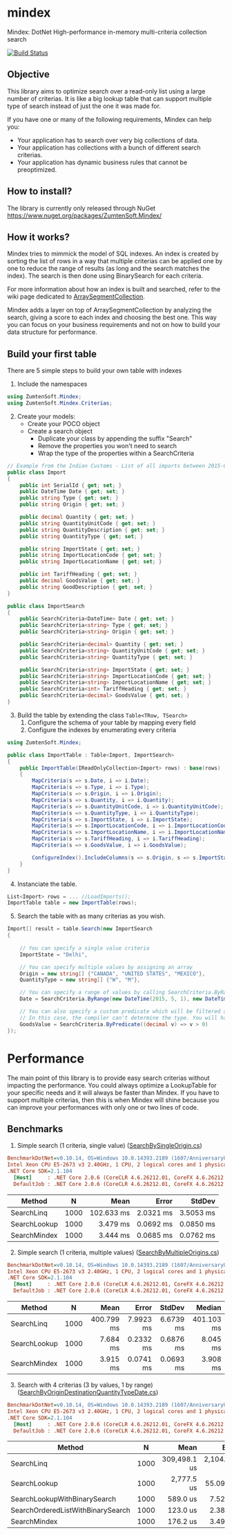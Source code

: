 # mindex
Mindex: DotNet High-performance in-memory multi-criteria collection search

[![Build Status](https://zumten.visualstudio.com/_apis/public/build/definitions/d6fe51c2-2715-43c8-8bff-5cb5575470b4/1/badge)](https://zumten.visualstudio.com/ZumtenSoft/_build/index?definitionId=1)

## Objective

This library aims to optimize search over a read-only list using a large number of criterias. It is like a big lookup table that can support multiple type of search instead of just the one it was made for.

If you have one or many of the following requirements, Mindex can help you:
- Your application has to search over very big collections of data.
- Your application has collections with a bunch of different search criterias.
- Your application has dynamic business rules that cannot be preoptimized.


## How to install?

The library is currently only released through NuGet https://www.nuget.org/packages/ZumtenSoft.Mindex/


## How it works?

Mindex tries to mimmick the model of SQL indexes. An index is created by sorting the list of rows in a way that multiple criterias can be applied one by one to reduce the range of results (as long and the search matches the index). The search is then done using BinarySearch for each criteria.

For more information about how an index is built and searched, refer to the wiki page dedicated to [ArraySegmentCollection](https://github.com/zumten/mindex/wiki/ArraySegmentCollection).

Mindex adds a layer on top of ArraySegmentCollection by analyzing the search, giving a score to each index and choosing the best one. This way you can focus on your business requirements and not on how to build your data structure for performance.


## Build your first table

There are 5 simple steps to build your own table with indexes

1. Include the namespaces

```csharp
using ZumtenSoft.Mindex;
using ZumtenSoft.Mindex.Criterias;
```

2. Create your models:
    - Create your POCO object
    - Create a search object
        - Duplicate your class by appending the suffix "Search"
        - Remove the properties you won't need to search
        - Wrap the type of the properties within a SearchCriteria<T>

```csharp
// Example from the Indian Customs - List of all imports between 2015-05-01 to 2015-09-11
public class Import
{
    public int SerialId { get; set; }
    public DateTime Date { get; set; }
    public string Type { get; set; }
    public string Origin { get; set; }

    public decimal Quantity { get; set; }
    public string QuantityUnitCode { get; set; }
    public string QuantityDescription { get; set; }
    public string QuantityType { get; set; }

    public string ImportState { get; set; }
    public string ImportLocationCode { get; set; }
    public string ImportLocationName { get; set; }

    public int TariffHeading { get; set; }
    public decimal GoodsValue { get; set; }
    public string GoodDescription { get; set; }
}

public class ImportSearch
{
    public SearchCriteria<DateTime> Date { get; set; }
    public SearchCriteria<string> Type { get; set; }
    public SearchCriteria<string> Origin { get; set; }

    public SearchCriteria<decimal> Quantity { get; set; }
    public SearchCriteria<string> QuantityUnitCode { get; set; }
    public SearchCriteria<string> QuantityType { get; set; }

    public SearchCriteria<string> ImportState { get; set; }
    public SearchCriteria<string> ImportLocationCode { get; set; }
    public SearchCriteria<string> ImportLocationName { get; set; }
    public SearchCriteria<int> TariffHeading { get; set; }
    public SearchCriteria<decimal> GoodsValue { get; set; }
}
```

3. Build the table by extending the class `Table<TRow, TSearch>`
    1. Configure the schema of your table by mapping every field
    2. Configure the indexes by enumerating every criteria

```csharp
using ZumtenSoft.Mindex;

public class ImportTable : Table<Import, ImportSearch>
{
    public ImportTable(IReadOnlyCollection<Import> rows) : base(rows)
    {
        MapCriteria(s => s.Date, i => i.Date);
        MapCriteria(s => s.Type, i => i.Type);
        MapCriteria(s => s.Origin, i => i.Origin);
        MapCriteria(s => s.Quantity, i => i.Quantity);
        MapCriteria(s => s.QuantityUnitCode, i => i.QuantityUnitCode);
        MapCriteria(s => s.QuantityType, i => i.QuantityType);
        MapCriteria(s => s.ImportState, i => i.ImportState);
        MapCriteria(s => s.ImportLocationCode, i => i.ImportLocationCode);
        MapCriteria(s => s.ImportLocationName, i => i.ImportLocationName);
        MapCriteria(s => s.TariffHeading, i => i.TariffHeading);
        MapCriteria(s => s.GoodsValue, i => i.GoodsValue);

        ConfigureIndex().IncludeColumns(s => s.Origin, s => s.ImportState, s => s.QuantityType, s => s.Date).Build();
    }
}
```

4. Instanciate the table.
```csharp
List<Import> rows = ... //LoadImports();
ImportTable table = new ImportTable(rows);
```
5. Search the table with as many criterias as you wish.
```csharp
Import[] result = table.Search(new ImportSearch
{
    
    // You can specify a single value criteria
    ImportState = "Delhi",

    // You can specify multiple values by assigning an array
    Origin = new string[] {"CANADA", "UNITED STATES", "MEXICO"},
    QuantityType = new string[] {"W", "M"},

    // You can specify a range of values by calling SearchCriteria.ByRange
    Date = SearchCriteria.ByRange(new DateTime(2015, 5, 1), new DateTime(2015, 5, 14)),

    // You can also specify a custom predicate which will be filtered after everything else.
    // In this case, the compiler can't determine the type. You will have to specify it yourself.
    GoodsValue = SearchCriteria.ByPredicate((decimal v) => v > 0)
});
```

# Performance

The main point of this library is to provide easy search criterias without impacting the performance. You could always optimize a LookupTable for your specific needs and it will always be faster than Mindex. If you have to support multiple criterias, then this is when Mindex will shine because you can improve your performances with only one or two lines of code.

## Benchmarks

1. Simple search (1 criteria, single value) ([SearchBySingleOrigin.cs](https://github.com/zumten/mindex/blob/master/src/ZumtenSoft.Mindex.Benchmark/IndianCustoms/SearchBySingleOrigin.cs))

``` ini
BenchmarkDotNet=v0.10.14, OS=Windows 10.0.14393.2189 (1607/AnniversaryUpdate/Redstone1)
Intel Xeon CPU E5-2673 v3 2.40GHz, 1 CPU, 2 logical cores and 1 physical core
.NET Core SDK=2.1.104
  [Host]     : .NET Core 2.0.6 (CoreCLR 4.6.26212.01, CoreFX 4.6.26212.01), 64bit RyuJIT
  DefaultJob : .NET Core 2.0.6 (CoreCLR 4.6.26212.01, CoreFX 4.6.26212.01), 64bit RyuJIT
```
|       Method |    N |       Mean |     Error |    StdDev |
|------------- |----- |-----------:|----------:|----------:|
|   SearchLinq | 1000 | 102.633 ms | 2.0321 ms | 3.5053 ms |
| SearchLookup | 1000 |   3.479 ms | 0.0692 ms | 0.0850 ms |
| SearchMindex | 1000 |   3.444 ms | 0.0685 ms | 0.0762 ms |




2. Simple search (1 criteria, multiple values) ([SearchByMultipleOrigins.cs](https://github.com/zumten/mindex/blob/master/src/ZumtenSoft.Mindex.Benchmark/IndianCustoms/SearchByMultipleOrigins.cs))

``` ini
BenchmarkDotNet=v0.10.14, OS=Windows 10.0.14393.2189 (1607/AnniversaryUpdate/Redstone1)
Intel Xeon CPU E5-2673 v3 2.40GHz, 1 CPU, 2 logical cores and 1 physical core
.NET Core SDK=2.1.104
  [Host]     : .NET Core 2.0.6 (CoreCLR 4.6.26212.01, CoreFX 4.6.26212.01), 64bit RyuJIT
  DefaultJob : .NET Core 2.0.6 (CoreCLR 4.6.26212.01, CoreFX 4.6.26212.01), 64bit RyuJIT
```
|       Method |    N |       Mean |     Error |    StdDev |     Median |
|------------- |----- |-----------:|----------:|----------:|-----------:|
|   SearchLinq | 1000 | 400.799 ms | 7.9923 ms | 6.6739 ms | 401.103 ms |
| SearchLookup | 1000 |   7.684 ms | 0.2332 ms | 0.6876 ms |   8.045 ms |
| SearchMindex | 1000 |   3.915 ms | 0.0741 ms | 0.0693 ms |   3.908 ms |




3. Search with 4 criterias (3 by values, 1 by range) ([SearchByOriginDestinationQuantityTypeDate.cs](https://github.com/zumten/mindex/blob/master/src/ZumtenSoft.Mindex.Benchmark/IndianCustoms/SearchByOriginDestinationQuantityTypeDate.cs))

``` ini
BenchmarkDotNet=v0.10.14, OS=Windows 10.0.14393.2189 (1607/AnniversaryUpdate/Redstone1)
Intel Xeon CPU E5-2673 v3 2.40GHz, 1 CPU, 2 logical cores and 1 physical core
.NET Core SDK=2.1.104
  [Host]     : .NET Core 2.0.6 (CoreCLR 4.6.26212.01, CoreFX 4.6.26212.01), 64bit RyuJIT
  DefaultJob : .NET Core 2.0.6 (CoreCLR 4.6.26212.01, CoreFX 4.6.26212.01), 64bit RyuJIT
```
|                            Method |    N |         Mean |        Error |       StdDev |
|---------------------------------- |----- |-------------:|-------------:|-------------:|
|                        SearchLinq | 1000 | 309,498.1 us | 2,104.052 us | 1,756.979 us |
|                      SearchLookup | 1000 |   2,777.5 us |    55.091 us |    75.409 us |
|      SearchLookupWithBinarySearch | 1000 |     589.0 us |     7.527 us |     6.673 us |
| SearchOrderedListWithBinarySearch | 1000 |     123.0 us |     2.389 us |     2.844 us |
|                      SearchMindex | 1000 |     176.2 us |     3.499 us |     5.128 us |

